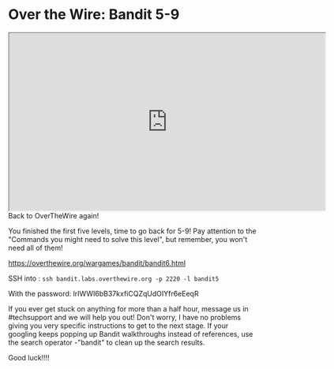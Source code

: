 # Over the Wire: Bandit 5-9

<iframe allowfullscreen height="360" src="https://www.youtube.com/embed/NKntPHbXhAw?wmode=opaque" width="640"></iframe>Back
to OverTheWire again!

You finished the first five levels, time to go back for 5-9! Pay
attention to the "Commands you might need to solve this level", but
remember, you won't need all of them!

<https://overthewire.org/wargames/bandit/bandit6.html> 

SSH into : `ssh bandit.labs.overthewire.org -p 2220 -l bandit5`

With the password: lrIWWI6bB37kxfiCQZqUdOIYfr6eEeqR

If you ever get stuck on anything for more than a half hour, message us
in \#techsupport and we will help you out! Don't worry, I have no
problems giving you very specific instructions to get to the next stage.
If your googling keeps popping up Bandit walkthroughs instead of
references, use the search operator -"bandit" to clean up the search
results.

Good luck!!!!

